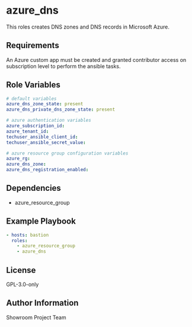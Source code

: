 azure_dns
=========

This roles creates DNS zones and DNS records in Microsoft Azure.

Requirements
------------

An Azure custom app must be created and granted contributor access on subscription level to perform the ansible tasks.

Role Variables
--------------

```yaml
# default variables
azure_dns_zone_state: present
azure_dns_private_dns_zone_state: present

# azure authentication variables
azure_subscription_id:
azure_tenant_id:
techuser_ansible_client_id:
techuser_ansible_secret_value:

# azure resource group configuration variables
azure_rg:
azure_dns_zone:
azure_dns_registration_enabled:
```

Dependencies
------------

- azure_resource_group

Example Playbook
----------------

```yaml
- hosts: bastion
  roles:
    - azure_resource_group
    - azure_dns
```

License
-------

GPL-3.0-only

Author Information
------------------

Showroom Project Team
